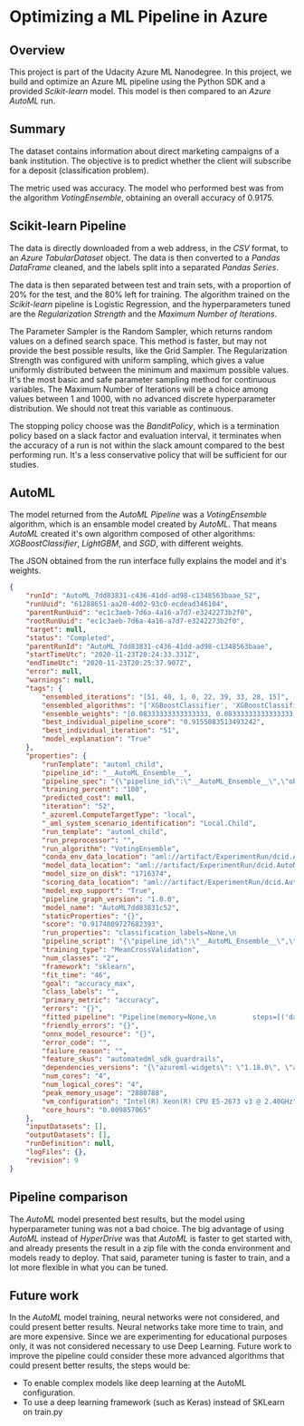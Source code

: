 # Optimizing a ML Pipeline in Azure

## Overview
This project is part of the Udacity Azure ML Nanodegree.
In this project, we build and optimize an Azure ML pipeline using the Python SDK and a provided *Scikit-learn* model.
This model is then compared to an *Azure AutoML* run.

## Summary
The dataset contains information about direct marketing campaigns of a bank institution. The objective is to predict whether the client will subscribe for a deposit (classification problem).

The metric used was accuracy. The model who performed best was from the algorithm *VotingEnsemble*, obtaining an overall accuracy of 0.9175.

## Scikit-learn Pipeline

The data is directly downloaded from a web address, in the *CSV* format, to an *Azure TabularDataset* object. The data is then converted to a *Pandas DataFrame* cleaned, and the labels split into a separated *Pandas Series*.

The data is then separated between test and train sets, with a proportion of 20% for the test, and the 80% left for training. The algorithm trained on the *Scikit-learn* pipeline is Logistic Regression, and the hyperparameters tuned are the *Regularization Strength* and the *Maximum Number of Iterations*.

The Parameter Sampler is the Random Sampler, which returns random values on a defined search space. This method is faster, but may not provide the best possible results, like the Grid Sampler. The Regularization Strength was configured with uniform sampling, which gives a value uniformly distributed between the minimum and maximum possible values. It's the most basic and safe parameter sampling method for continuous variables. The Maximum Number of Iterations will be a choice among values between 1 and 1000, with no advanced discrete hyperparameter distribution. We should not treat this variable as continuous.

The stopping policy choose was the *BanditPolicy*, which is a termination policy based on a slack factor and evaluation interval, it terminates when the accuracy of a run is not within the slack amount compared to the best performing run. It's a less conservative policy that will be sufficient for our studies.

## AutoML

The model returned from the *AutoML Pipeline* was a *VotingEnsemble* algorithm, which is an ensamble model created by *AutoML*. That means *AutoML* created it's own algorithm composed of other algorithms: *XGBoostClassifier*, *LightGBM*, and *SGD*, with different weights.

The JSON obtained from the run interface fully explains the model and it's weights.

```json
{
    "runId": "AutoML_7dd83831-c436-41dd-ad98-c1348563baae_52",
    "runUuid": "61288651-aa20-4d02-93c0-ecdead346104",
    "parentRunUuid": "ec1c3aeb-7d6a-4a16-a7d7-e3242273b2f0",
    "rootRunUuid": "ec1c3aeb-7d6a-4a16-a7d7-e3242273b2f0",
    "target": null,
    "status": "Completed",
    "parentRunId": "AutoML_7dd83831-c436-41dd-ad98-c1348563baae",
    "startTimeUtc": "2020-11-23T20:24:33.331Z",
    "endTimeUtc": "2020-11-23T20:25:37.907Z",
    "error": null,
    "warnings": null,
    "tags": {
        "ensembled_iterations": "[51, 40, 1, 0, 22, 39, 33, 28, 15]",
        "ensembled_algorithms": "['XGBoostClassifier', 'XGBoostClassifier', 'XGBoostClassifier', 'LightGBM', 'LightGBM', 'XGBoostClassifier', 'XGBoostClassifier', 'XGBoostClassifier', 'SGD']",
        "ensemble_weights": "[0.08333333333333333, 0.08333333333333333, 0.16666666666666666, 0.08333333333333333, 0.08333333333333333, 0.08333333333333333, 0.25, 0.08333333333333333, 0.08333333333333333]",
        "best_individual_pipeline_score": "0.9155083513493242",
        "best_individual_iteration": "51",
        "model_explanation": "True"
    },
    "properties": {
        "runTemplate": "automl_child",
        "pipeline_id": "__AutoML_Ensemble__",
        "pipeline_spec": "{\"pipeline_id\":\"__AutoML_Ensemble__\",\"objects\":[{\"module\":\"azureml.train.automl.ensemble\",\"class_name\":\"Ensemble\",\"spec_class\":\"sklearn\",\"param_args\":[],\"param_kwargs\":{\"automl_settings\":\"{'task_type':'classification','primary_metric':'accuracy','verbosity':20,'ensemble_iterations':15,'is_timeseries':False,'name':'quick-starts-ws-127597','compute_target':'local','subscription_id':'888519c8-2387-461a-aff3-b31b86e2438e','region':'southcentralus','spark_service':None}\",\"ensemble_run_id\":\"AutoML_7dd83831-c436-41dd-ad98-c1348563baae_52\",\"experiment_name\":null,\"workspace_name\":\"quick-starts-ws-127597\",\"subscription_id\":\"888519c8-2387-461a-aff3-b31b86e2438e\",\"resource_group_name\":\"aml-quickstarts-127597\"}}]}",
        "training_percent": "100",
        "predicted_cost": null,
        "iteration": "52",
        "_azureml.ComputeTargetType": "local",
        "_aml_system_scenario_identification": "Local.Child",
        "run_template": "automl_child",
        "run_preprocessor": "",
        "run_algorithm": "VotingEnsemble",
        "conda_env_data_location": "aml://artifact/ExperimentRun/dcid.AutoML_7dd83831-c436-41dd-ad98-c1348563baae_52/outputs/conda_env_v_1_0_0.yml",
        "model_data_location": "aml://artifact/ExperimentRun/dcid.AutoML_7dd83831-c436-41dd-ad98-c1348563baae_52/outputs/model.pkl",
        "model_size_on_disk": "1716374",
        "scoring_data_location": "aml://artifact/ExperimentRun/dcid.AutoML_7dd83831-c436-41dd-ad98-c1348563baae_52/outputs/scoring_file_v_1_0_0.py",
        "model_exp_support": "True",
        "pipeline_graph_version": "1.0.0",
        "model_name": "AutoML7dd83831c52",
        "staticProperties": "{}",
        "score": "0.9174809727682393",
        "run_properties": "classification_labels=None,\n                              estimators=[('51',\n                                           Pipeline(memory=None,\n                                                    steps=[('standardscalerwrapper',\n                                                            <azureml.automl.runtime.shared.model_wrappers.StandardScalerWrapper object at 0x7f6ec48a89e8>",
        "pipeline_script": "{\"pipeline_id\":\"__AutoML_Ensemble__\",\"objects\":[{\"module\":\"azureml.train.automl.ensemble\",\"class_name\":\"Ensemble\",\"spec_class\":\"sklearn\",\"param_args\":[],\"param_kwargs\":{\"automl_settings\":\"{'task_type':'classification','primary_metric':'accuracy','verbosity':20,'ensemble_iterations':15,'is_timeseries':False,'name':'quick-starts-ws-127597','compute_target':'local','subscription_id':'888519c8-2387-461a-aff3-b31b86e2438e','region':'southcentralus','spark_service':None}\",\"ensemble_run_id\":\"AutoML_7dd83831-c436-41dd-ad98-c1348563baae_52\",\"experiment_name\":null,\"workspace_name\":\"quick-starts-ws-127597\",\"subscription_id\":\"888519c8-2387-461a-aff3-b31b86e2438e\",\"resource_group_name\":\"aml-quickstarts-127597\"}}]}",
        "training_type": "MeanCrossValidation",
        "num_classes": "2",
        "framework": "sklearn",
        "fit_time": "46",
        "goal": "accuracy_max",
        "class_labels": "",
        "primary_metric": "accuracy",
        "errors": "{}",
        "fitted_pipeline": "Pipeline(memory=None,\n         steps=[('datatransformer',\n                 DataTransformer(enable_dnn=None, enable_feature_sweeping=None,\n                                 feature_sweeping_config=None,\n                                 feature_sweeping_timeout=None,\n                                 featurization_config=None, force_text_dnn=None,\n                                 is_cross_validation=None,\n                                 is_onnx_compatible=None, logger=None,\n                                 observer=None, task=None, working_dir=None)),\n                ('prefittedsoftvotingclassifier',...\n                                                                                                  learning_rate='constant',\n                                                                                                  loss='modified_huber',\n                                                                                                  max_iter=1000,\n                                                                                                  n_jobs=1,\n                                                                                                  penalty='l2',\n                                                                                                  power_t=0.2222222222222222,\n                                                                                                  random_state=None,\n                                                                                                  tol=0.0001))],\n                                                                     verbose=False))],\n                                               flatten_transform=None,\n                                               weights=[0.08333333333333333,\n                                                        0.08333333333333333,\n                                                        0.16666666666666666,\n                                                        0.08333333333333333,\n                                                        0.08333333333333333,\n                                                        0.08333333333333333,\n                                                        0.25,\n                                                        0.08333333333333333,\n                                                        0.08333333333333333]))],\n         verbose=False)",
        "friendly_errors": "{}",
        "onnx_model_resource": "{}",
        "error_code": "",
        "failure_reason": "",
        "feature_skus": "automatedml_sdk_guardrails",
        "dependencies_versions": "{\"azureml-widgets\": \"1.18.0\", \"azureml-train\": \"1.18.0\", \"azureml-train-restclients-hyperdrive\": \"1.18.0\", \"azureml-train-core\": \"1.18.0\", \"azureml-train-automl\": \"1.18.0\", \"azureml-train-automl-runtime\": \"1.18.0\", \"azureml-train-automl-client\": \"1.18.0\", \"azureml-tensorboard\": \"1.18.0\", \"azureml-telemetry\": \"1.18.0\", \"azureml-sdk\": \"1.18.0\", \"azureml-samples\": \"0+unknown\", \"azureml-pipeline\": \"1.18.0\", \"azureml-pipeline-steps\": \"1.18.0\", \"azureml-pipeline-core\": \"1.18.0\", \"azureml-opendatasets\": \"1.18.0\", \"azureml-model-management-sdk\": \"1.0.1b6.post1\", \"azureml-mlflow\": \"1.18.0\", \"azureml-interpret\": \"1.18.0\", \"azureml-explain-model\": \"1.18.0\", \"azureml-defaults\": \"1.18.0\", \"azureml-dataset-runtime\": \"1.18.0\", \"azureml-dataprep\": \"2.4.2\", \"azureml-dataprep-rslex\": \"1.2.2\", \"azureml-dataprep-native\": \"24.0.0\", \"azureml-datadrift\": \"1.18.0\", \"azureml-core\": \"1.18.0\", \"azureml-contrib-services\": \"1.18.0\", \"azureml-contrib-server\": \"1.18.0\", \"azureml-contrib-reinforcementlearning\": \"1.18.0\", \"azureml-contrib-pipeline-steps\": \"1.18.0\", \"azureml-contrib-notebook\": \"1.18.0\", \"azureml-contrib-interpret\": \"1.18.0\", \"azureml-contrib-gbdt\": \"1.18.0\", \"azureml-contrib-fairness\": \"1.18.0\", \"azureml-contrib-dataset\": \"1.18.0\", \"azureml-cli-common\": \"1.18.0\", \"azureml-automl-runtime\": \"1.18.0\", \"azureml-automl-core\": \"1.18.0\", \"azureml-accel-models\": \"1.18.0\"}",
        "num_cores": "4",
        "num_logical_cores": "4",
        "peak_memory_usage": "2880788",
        "vm_configuration": "Intel(R) Xeon(R) CPU E5-2673 v3 @ 2.40GHz",
        "core_hours": "0.009857065"
    },
    "inputDatasets": [],
    "outputDatasets": [],
    "runDefinition": null,
    "logFiles": {},
    "revision": 9
}
```

## Pipeline comparison

The *AutoML* model presented best results, but the model using hyperparameter tuning was not a bad choice. The big advantage of using *AutoML* instead of *HyperDrive* was that *AutoML* is faster to get started with, and already presents the result in a zip file with the conda environment and models ready to deploy. That said, parameter tuning is faster to train, and a lot more flexible in what you can be tuned.

## Future work
In the *AutoML* model training, neural networks were not considered, and could present better results. Neural networks take more time to train, and are more expensive. Since we are experimenting for educational purposes only, it was not considered necessary to use Deep Learning. Future work to improve the pipeline could consider these more advanced algorithms that could present better results, the steps would be:

* To enable complex models like deep learning at the AutoML configuration.
* To use a deep learning framework (such as Keras) instead of SKLearn on train.py
